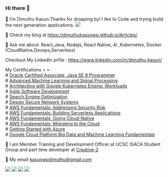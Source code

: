 ### Hi there 👋

🔭 I’m Dimuthu Kasun.Thanks for dropping by! I like to Code and trying build the next generation applications.
![](https://dimuthukasunwp.github.io/Articles/)

🌱 Check my blog at https://dimuthukasunwp.github.io/Articles/

💬 Ask me about: React,Java, Nodejs, React Native, Ai ,Kubernetes, Docker  (CloudNative,Devops,Serverless)

Checkout My LinkedIn prfile : https://www.linkedin.com/in/dimuthu-kasun/

My Certifications = > \
    # [Oracle Certified Associate, Java SE 8 Programmer](https://www.youracclaim.com/badges/69722c1c-67a9-4c28-9745-c7afe19afeda/linked_in)\
    # [Advanced Machine Learning and Signal Processing](https://www.youracclaim.com/badges/5907759a-df48-4453-bae2-3fb37f11023a/linked_in_profile)\
    # [Architecting with Google Kubernetes Engine: Workloads](https://www.coursera.org/account/accomplishments/records/39YV6EE83V7R?utm_source=link&utm_medium=certificate&utm_content=cert_image&utm_campaign=sharing_cta&utm_product=course)\
    # [Agile Software Development](https://www.coursera.org/account/accomplishments/records/MHEXQMT9SF7N?utm_source=link&utm_medium=certificate&utm_content=cert_image&utm_campaign=sharing_cta&utm_product=course)\
    # [Search Engine Optimization](https://www.coursera.org/account/accomplishments/records/F9PLZNW8TTWL?utm_source=link&utm_medium=certificate&utm_content=cert_image&utm_campaign=sharing_cta&utm_product=course)\
    # [Design Secure Network Systems](https://www.coursera.org/account/accomplishments/records/LM2VG7DT3XZ4?utm_source=link&utm_medium=certificate&utm_content=cert_image&utm_campaign=sharing_cta&utm_product=course)\
    # [AWS Fundamentals: Addressing Security Risk](https://www.coursera.org/account/accomplishments/records/JK7HRGQSWCKZ?utm_source=link&utm_medium=certificate&utm_content=cert_image&utm_campaign=sharing_cta&utm_product=course) \
    # [AWS Fundamentals: Building Serverless Applications](https://www.coursera.org/account/accomplishments/records/KYCMD8ATT42D?utm_source=link&utm_medium=certificate&utm_content=cert_image&utm_campaign=sharing_cta&utm_product=course)\
    # [AWS Fundamentals: Going Cloud-Native](https://www.coursera.org/account/accomplishments/records/HT3X39P2RNWK?utm_source=link&utm_medium=certificate&utm_content=cert_image&utm_campaign=sharing_cta&utm_product=course)\
    # [AWS Fundamentals: Migrating to the Cloud](https://www.coursera.org/account/accomplishments/records/59ZY7UGBZR7P?utm_source=link&utm_medium=certificate&utm_content=cert_image&utm_campaign=sharing_cta&utm_product=course)\
    # [Getting Started with Azure](https://www.coursera.org/account/accomplishments/records/PV22LRA6EHNA?utm_source=link&utm_medium=certificate&utm_content=cert_image&utm_campaign=sharing_cta&utm_product=course)\
    # [Google Cloud Platform Big Data and Machine Learning Fundamentals](https://www.coursera.org/account/accomplishments/records/8JSPLP4WRFFT?utm_source=link&utm_medium=certificate&utm_content=cert_image&utm_campaign=sharing_cta&utm_product=course)
   
    

👯 I am Member Training and Development Officer at UCSC ISACA Student Group and  part time developer at [Creative-2](https://www.linkedin.com/company/creative-2/)

🤔 My email kasunwpdimuthu@gmail.com



![](https://firebasestorage.googleapis.com/v0/b/devfest-2019-770f2.appspot.com/o/one.jpg?alt=media&token=34ac03d6-ce81-4610-8083-26909ec0a7e9)
![](https://firebasestorage.googleapis.com/v0/b/devfest-2019-770f2.appspot.com/o/two.jpg?alt=media&token=f6bc1b10-22cf-4c27-acb1-4bed74ed99de)
![](https://firebasestorage.googleapis.com/v0/b/devfest-2019-770f2.appspot.com/o/three.jpg?alt=media&token=055dcdcd-57eb-43cf-8004-97f9186fdcb7)
![](https://firebasestorage.googleapis.com/v0/b/devfest-2019-770f2.appspot.com/o/four.jpg?alt=media&token=cab452c7-1c8e-48be-9e02-3bdd3ca026f3)

